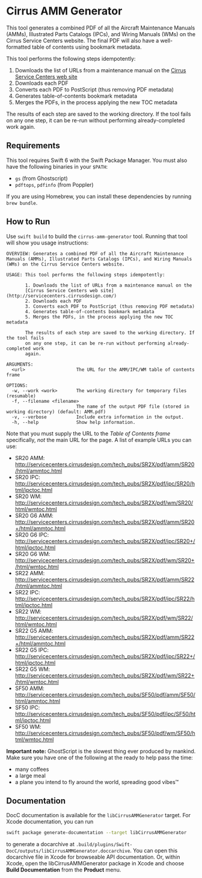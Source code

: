 # Cirrus AMM Generator

This tool generates a combined PDF of all the Aircraft Maintenance Manuals
(AMMs), Illustrated Parts Catalogs (IPCs), and Wiring Manuals (WMs) on the
Cirrus Service Centers website. The final PDF will also have a well-formatted
table of contents using bookmark metadata.

This tool performs the following steps idempotently:

1. Downloads the list of URLs from a maintenance manual on the
   [Cirrus Service Centers web site](http://servicecenters.cirrusdesign.com/)
2. Downloads each PDF
3. Converts each PDF to PostScript (thus removing PDF metadata)
4. Generates table-of-contents bookmark metadata
5. Merges the PDFs, in the process applying the new TOC metadata

The results of each step are saved to the working directory. If the tool fails
on any one step, it can be re-run without performing already-completed work
again.

## Requirements

This tool requires Swift 6 with the Swift Package Manager. You must also have
the following binaries in your `$PATH`:

* `gs` (from Ghostscript)
* `pdftops`, `pdfinfo` (from Poppler)

If you are using Homebrew, you can install these dependencies by running
`brew bundle`.

## How to Run

Use `swift build` to build the `cirrus-amm-generator` tool. Running that tool
will show you usage instructions:

```
OVERVIEW: Generates a combined PDF of all the Aircraft Maintenance Manuals (AMMs), Illustrated Parts Catalogs (IPCs), and Wiring Manuals (WMs) on the Cirrus Service Centers website.

USAGE: This tool performs the following steps idempotently:

       1. Downloads the list of URLs from a maintenance manual on the
       [Cirrus Service Centers web site](http://servicecenters.cirrusdesign.com/)
       2. Downloads each PDF
       3. Converts each PDF to PostScript (thus removing PDF metadata)
       4. Generates table-of-contents bookmark metadata
       5. Merges the PDFs, in the process applying the new TOC metadata

       The results of each step are saved to the working directory. If the tool fails
       on any one step, it can be re-run without performing already-completed work
       again.

ARGUMENTS:
  <url>                   The URL for the AMM/IPC/WM table of contents frame

OPTIONS:
  -w, --work <work>       The working directory for temporary files (resumable)
  -f, --filename <filename>
                          The name of the output PDF file (stored in working directory) (default: AMM.pdf)
  -v, --verbose           Include extra information in the output.
  -h, --help              Show help information.
```

Note that you must supply the URL to the _Table of Contents frame_ specifically,
_not_ the main URL for the page. A list of example URLs you can use:

* SR20 AMM: http://servicecenters.cirrusdesign.com/tech_pubs/SR2X/pdf/amm/SR20/html/ammtoc.html
* SR20 IPC: http://servicecenters.cirrusdesign.com/tech_pubs/SR2X/pdf/ipc/SR20/html/ipctoc.html
* SR20 WM: http://servicecenters.cirrusdesign.com/tech_pubs/SR2X/pdf/wm/SR20/html/wmtoc.html
* SR20 G6 AMM: http://servicecenters.cirrusdesign.com/tech_pubs/SR2X/pdf/amm/SR20+/html/ammtoc.html
* SR20 G6 IPC: http://servicecenters.cirrusdesign.com/tech_pubs/SR2X/pdf/ipc/SR20+/html/ipctoc.html
* SR20 G6 WM: http://servicecenters.cirrusdesign.com/tech_pubs/SR2X/pdf/wm/SR20+/html/wmtoc.html
* SR22 AMM: http://servicecenters.cirrusdesign.com/tech_pubs/SR2X/pdf/amm/SR22/html/ammtoc.html
* SR22 IPC: http://servicecenters.cirrusdesign.com/tech_pubs/SR2X/pdf/ipc/SR22/html/ipctoc.html
* SR22 WM: http://servicecenters.cirrusdesign.com/tech_pubs/SR2X/pdf/wm/SR22/html/wmtoc.html
* SR22 G5 AMM: http://servicecenters.cirrusdesign.com/tech_pubs/SR2X/pdf/amm/SR22+/html/ammtoc.html
* SR22 G5 IPC: http://servicecenters.cirrusdesign.com/tech_pubs/SR2X/pdf/ipc/SR22+/html/ipctoc.html
* SR22 G5 WM: http://servicecenters.cirrusdesign.com/tech_pubs/SR2X/pdf/wm/SR22+/html/wmtoc.html
* SF50 AMM: http://servicecenters.cirrusdesign.com/tech_pubs/SF50/pdf/amm/SF50/html/ammtoc.html
* SF50 IPC: http://servicecenters.cirrusdesign.com/tech_pubs/SF50/pdf/ipc/SF50/html/ipctoc.html
* SF50 WM: http://servicecenters.cirrusdesign.com/tech_pubs/SF50/pdf/wm/SF50/html/wmtoc.html

**Important note:** GhostScript is the slowest thing ever produced by mankind.
Make sure you have one of the following at the ready to help pass the time:

* many coffees
* a large meal
* a plane you intend to fly around the world, spreading good vibes™

## Documentation

DocC documentation is available for the `libCirrusAMMGenerator` target. For
Xcode documentation, you can run

``` sh
swift package generate-documentation --target libCirrusAMMGenerator
```

to generate a docarchive at
`.build/plugins/Swift-DocC/outputs/libCirrusAMMGenerator.doccarchive`. You can
open this docarchive file in Xcode for browseable API documentation. Or, within
Xcode, open the libCirrusAMMGenerator package in Xcode and choose
**Build Documentation** from the **Product** menu.
